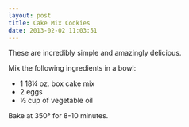 ```yaml
---
layout: post
title: Cake Mix Cookies
date: 2013-02-02 11:03:51
---
```

These are incredibly simple and amazingly delicious.

Mix the following ingredients in a bowl:

* 1 18¼ oz. box cake mix
* 2 eggs
* ½ cup of vegetable oil

Bake at 350° for 8-10 minutes.
